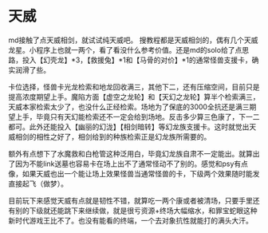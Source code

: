 # 天威

md接触了点天威相剑，就试试纯天威吧。 搜教程都是天威相剑的，偶有几个天威龙星。小程序上也就一两个，看了看没什么参考价值。还是md的solo给了点思路，投入【幻壳龙】\*3，【救援兔】\*1和【马骨的对价】\*1的通常怪兽支援卡，确实润滑了些。

&#x20;卡位选择，怪兽卡光龙检索和地龙回收满三，其他下二，还有压缩空间，目前只是提高浓度期望上手。魔陷方面【虚空之龙轮】和【天幻之龙轮】算半个检索满三，天威本家检索太少了，也没什么正经检索。场地为了保底的3000全抗还是满三期望上手，毕竟只有天幻能检索还不一定会给到场地。反击多少算三色康了，下一二都可。此外还能投入【幽丽的幻泷】【相剑暗转】等幻龙族支援卡。这时就觉出天威相剑的相性之好了，相剑给到的种族检索正是幻龙族所需要的。

&#x20;额外有点想下了水魔救和白枪管这种泛用白，毕竟幻龙族自肃不一定能出。就算出了因为不能link送墓也容易卡在场上出不了通常怪动不了别的。感觉和psy有点像，如果天威也出一个能让场上效果怪兽当通常怪兽的卡，下级两个效果随时能发直接起飞（做梦）。&#x20;

目前玩下来感觉天威有点就是韧性不错，就算吃一两个康或者被清场，只要手里还有别的下级就还能跳下来继续做，就是很亏资源+终场大幅缩水，和罪宝蛇眼这种新时代游戏王比不了。也没有能看的终端，一个去对象抗性就能打的满头大汗。
